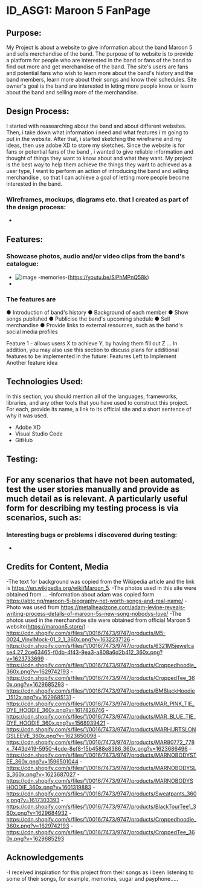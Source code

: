 # ID_ASG1: Maroon 5 FanPage

## Purpose:
My Project is about a website to give information about the band Maroon 5 and sells merchandise of the band. The purpose of to website is to provide a platform for people who are interested in the band or fans of the band to find out more and get merchandise of the band. The site's users are fans and potential fans who wish to learn more about the band's history and the band members, learn more about their songs and know their schedules. Site owner's goal is the band are interested in leting more people know or learn about the band and selling more of the merchandise.

## Design Process:
I started with reasearching about the band and about different websites. Then,  i take down what information i need and what features i'm going to put in the website. After that, i started sketching the wireframe and my ideas, then use adobe XD to store my sketches. Since the website is for fans or potential fans of the band , i wanted to give reliable information and thought of things they want to know about and what they want. My project is the best way to help them achieve the things they want to achieved as a user type, I want to perform an action of introducing the band and selling merchandise , so that I can achieve a goal of letting more people become interested in the band.

### Wireframes, mockups, diagrams etc. that I created as part of the design process:
-

## Features:
### Showcase photos, audio and/or video clips from the band's catalogue:
- ![image](https://user-images.githubusercontent.com/116336741/202636687-b82f8b66-3152-4382-9442-dc1959c98a32.png)
-memories-(https://youtu.be/SlPhMPnQ58k)
-

### The features are 
● Introduction of band's history
● Background of each member
● Show songs published
● Publicise the band's upcoming shedule
● Sell merchandise 
● Provide links to external resources, such as the band's social media profiles

Feature 1 - allows users X to achieve Y, by having them fill out Z
...
In addition, you may also use this section to discuss plans for additional features to be implemented in the future:
Features Left to Implement
Another feature idea

## Technologies Used:
In this section, you should mention all of the languages, frameworks, libraries, and any other tools that you have used to construct this project. For each, provide its name, a link to its official site and a short sentence of why it was used.
- Adobe XD
- Visual Studio Code
- GitHub

## Testing:
For any scenarios that have not been automated, test the user stories manually and provide as much detail as is relevant. A particularly useful form for describing my testing process is via scenarios, such as:
-


### Interesting bugs or problems i discovered during testing:
-

## Credits for Content, Media
-The text for background was copied from the Wikipedia article and the link is https://en.wikipedia.org/wiki/Maroon_5.
-The photos used in this site were obtained from ...
-Information about adam was copied form https://abtc.ng/maroon-5-biography-net-worth-songs-and-real-name/
-Photo was used from https://metalheadzone.com/adam-levine-reveals-writing-process-details-of-maroon-5s-new-song-nobodys-love/
-The photos used in the merchandise site were obtained from official Maroon 5 website(https://maroon5.store/)
-https://cdn.shopify.com/s/files/1/0016/7473/9747/products/M5-0024_VinylMock-01_2_1_360x.png?v=1632237126
-https://cdn.shopify.com/s/files/1/0016/7473/9747/products/6321M5jewelcase4.27_2ce63465-f0db-4f43-9ea3-a808a6d2b412_360x.png?v=1623733699
-https://cdn.shopify.com/s/files/1/0016/7473/9747/products/Croppedhoodie_360x.png?v=1629742193
-https://cdn.shopify.com/s/files/1/0016/7473/9747/products/CroppedTee_360x.png?v=1629685293
-https://cdn.shopify.com/s/files/1/0016/7473/9747/products/BMBlackHoodie_1512x.png?v=1629685131
-https://cdn.shopify.com/s/files/1/0016/7473/9747/products/MAR_PINK_TIE_DYE_HOODIE_360x.png?v=1617826746
-https://cdn.shopify.com/s/files/1/0016/7473/9747/products/MAR_BLUE_TIE_DYE_HOODIE_360x.png?v=1568939421
-https://cdn.shopify.com/s/files/1/0016/7473/9747/products/MARHURTSLONGSLEEVE_360x.png?v=1623650098
-https://cdn.shopify.com/s/files/1/0016/7473/9747/products/MAR80772_778x_7443d419-5950-4cde-8ef8-15b4588e8386_360x.png?v=1623686496
-https://cdn.shopify.com/s/files/1/0016/7473/9747/products/MARNOBODYSTEE_360x.png?v=1596501044
-https://cdn.shopify.com/s/files/1/0016/7473/9747/products/MARNOBODYSLS_360x.png?v=1623687027
-https://cdn.shopify.com/s/files/1/0016/7473/9747/products/MARNOBODYSHOODIE_360x.png?v=1601319883
-https://cdn.shopify.com/s/files/1/0016/7473/9747/products/Sweatpants_360x.png?v=1617303393
-https://cdn.shopify.com/s/files/1/0016/7473/9747/products/BlackTourTee1_360x.png?v=1629684932
-https://cdn.shopify.com/s/files/1/0016/7473/9747/products/Croppedhoodie_360x.png?v=1629742193
-https://cdn.shopify.com/s/files/1/0016/7473/9747/products/CroppedTee_360x.png?v=1629685293

## Acknowledgements
-I received inspiration for this project from their songs as i been listening to some of their songs, for example, memories, sugar and payphone.....
